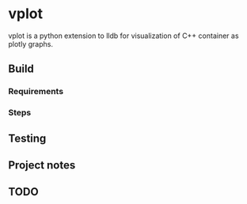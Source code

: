 # vplot

vplot is a python extension to lldb for visualization of C++ container as plotly graphs.

## Build

### Requirements

### Steps

## Testing

## Project notes

## TODO

